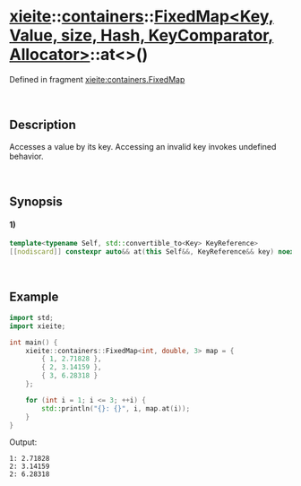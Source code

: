 # [xieite](../../../../../xieite.md)\:\:[containers](../../../../../containers.md)\:\:[FixedMap<Key, Value, size, Hash, KeyComparator, Allocator>](../../../fixed_map.md)\:\:at\<\>\(\)
Defined in fragment [xieite:containers.FixedMap](../../../../../../src/containers/fixed_map.cpp)

&nbsp;

## Description
Accesses a value by its key. Accessing an invalid key invokes undefined behavior.

&nbsp;

## Synopsis
#### 1)
```cpp
template<typename Self, std::convertible_to<Key> KeyReference>
[[nodiscard]] constexpr auto&& at(this Self&&, KeyReference&& key) noexcept;
```

&nbsp;

## Example
```cpp
import std;
import xieite;

int main() {
    xieite::containers::FixedMap<int, double, 3> map = {
        { 1, 2.71828 },
        { 2, 3.14159 },
        { 3, 6.28318 }
    };

    for (int i = 1; i <= 3; ++i) {
        std::println("{}: {}", i, map.at(i));
    }
}
```
Output:
```
1: 2.71828
2: 3.14159
2: 6.28318
```